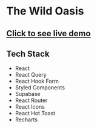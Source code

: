 # The Wild Oasis

## [Click to see live demo](https://the-wild-oasis-react.netlify.app/)

## Tech Stack

-   React
-   React Query
-   React Hook Form
-   Styled Components
-   Supabase
-   React Router
-   React Icons
-   React Hot Toast
-   Recharts
